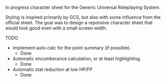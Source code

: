 In progress character sheet for the Generic Universal Roleplaying System.

Styling is inspired primarily by GCS, but also with some influence from the official sheet. The goal was to design a reponsive character sheet that would look good even with a small screen width.


TODO
 - Implement auto-calc for the point summary (if possible).
    - Done
 - Automatic encumberance calculation, or at least highlighting.
    - Done
 - Automatic stat reduction at low HP/FP
    - Done
